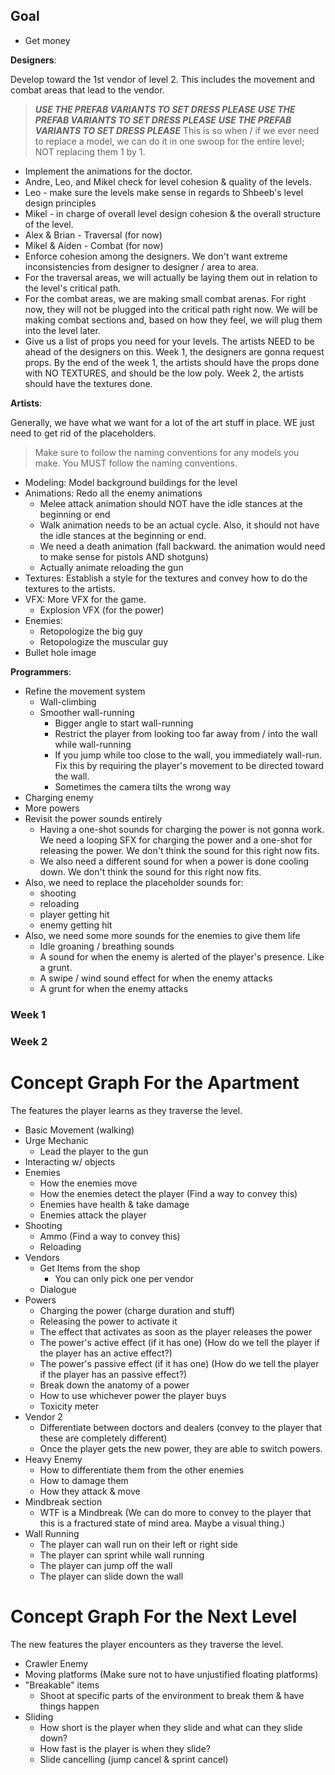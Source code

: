 ## Goal

- Get money

**Designers**:

Develop toward the 1st vendor of level 2. This includes the movement and combat areas that lead to the vendor.

> ***USE THE PREFAB VARIANTS TO SET DRESS PLEASE***
> ***USE THE PREFAB VARIANTS TO SET DRESS PLEASE***
> ***USE THE PREFAB VARIANTS TO SET DRESS PLEASE***
> This is so when / if we ever need to replace a model, we can do it in one swoop for the entire level; NOT replacing them 1 by 1.

- Implement the animations for the doctor.
- Andre, Leo, and Mikel check for level cohesion & quality of the levels.
- Leo - make sure the levels make sense in regards to Shbeeb's level design principles
- Mikel - in charge of overall level design cohesion & the overall structure of the level.
- Alex & Brian - Traversal (for now)
- Mikel & Aiden - Combat (for now)
- Enforce cohesion among the designers. We don't want extreme inconsistencies from designer to designer / area to area.
- For the traversal areas, we will actually be laying them out in relation to the level's critical path.
- For the combat areas, we are making small combat arenas. For right now, they will not be plugged into the critical path right now. We will be making combat sections and, based on how they feel, we will plug them into the level later.
- Give us a list of props you need for your levels. The artists NEED to be ahead of the designers on this. Week 1, the designers are gonna request props. By the end of the week 1, the artists should have the props done with NO TEXTURES, and should be the low poly. Week 2, the artists should have the textures done.

**Artists**:

Generally, we have what we want for a lot of the art stuff in place. WE just need to get rid of the placeholders.

> Make sure to follow the naming conventions for any models you make. You MUST follow the naming conventions.

- Modeling: Model background buildings for the level
- Animations: Redo all the enemy animations
	- Melee attack animation should NOT have the idle stances at the beginning or end
	- Walk animation needs to be an actual cycle. Also, it should not have the idle stances at the beginning or end.
	- We need a death animation (fall backward. the animation would need to make sense for pistols AND shotguns)
	- Actually animate reloading the gun
- Textures: Establish a style for the textures and convey how to do the textures to the artists.
- VFX: More VFX for the game.
	- Explosion VFX (for the power)
- Enemies:
	- Retopologize the big guy
	- Retopologize the muscular guy
- Bullet hole image

**Programmers**:

- Refine the movement system
	- Wall-climbing
	- Smoother wall-running
		- Bigger angle to start wall-running
		- Restrict the player from looking too far away from / into the wall while wall-running
		- If you jump while too close to the wall, you immediately wall-run. Fix this by requiring the player's movement to be directed toward the wall.
		- Sometimes the camera tilts the wrong way
- Charging enemy
- More powers
- Revisit the power sounds entirely
	- Having a one-shot sounds for charging the power is not gonna work. We need a looping SFX for charging the power and a one-shot for releasing the power. We don't think the sound for this right now fits.
	- We also need a different sound for when a power is done cooling down. We don't think the sound for this right now fits.
- Also, we need to replace the placeholder sounds for:
	- shooting
	- reloading
	- player getting hit
	- enemy getting hit
- Also, we need some more sounds for the enemies to give them life
	- Idle groaning / breathing sounds
	- A sound for when the enemy is alerted of the player's presence. Like a grunt.
	- A swipe / wind sound effect for when the enemy attacks
	- A grunt for when the enemy attacks

### Week 1

### Week 2

# Concept Graph For the Apartment

The features the player learns as they traverse the level.

- Basic Movement (walking)
- Urge Mechanic
	- Lead the player to the gun
- Interacting w/ objects
- Enemies
	- How the enemies move
	- How the enemies detect the player (Find a way to convey this)
	- Enemies have health & take damage
	- Enemies attack the player
- Shooting
	- Ammo (Find a way to convey this)
	- Reloading
- Vendors
	- Get Items from the shop
		- You can only pick one per vendor
	- Dialogue
- Powers
	- Charging the power (charge duration and stuff)
	- Releasing the power to activate it
	- The effect that activates as soon as the player releases the power
	- The power's active effect (if it has one) (How do we tell the player if the player has an active effect?)
	- The power's passive effect (if it has one) (How do we tell the player if the player has an passive effect?)
	- Break down the anatomy of a power
	- How to use whichever power the player buys
	- Toxicity meter
- Vendor 2
	- Differentiate between doctors and dealers (convey to the player that these are completely different)
	- Once the player gets the new power, they are able to switch powers.
- Heavy Enemy
	- How to differentiate them from the other enemies
	- How to damage them
	- How they attack & move
- Mindbreak section
	- WTF is a Mindbreak (We can do more to convey to the player that this is a fractured state of mind area. Maybe a visual thing.)
- Wall Running
	- The player can wall run on their left or right side
	- The player can sprint while wall running
	- The player can jump off the wall
	- The player can slide down the wall

# Concept Graph For the Next Level

The new features the player encounters as they traverse the level.

- Crawler Enemy
- Moving platforms (Make sure not to have unjustified floating platforms)
- "Breakable" items
	- Shoot at specific parts of the environment to break them & have things happen
- Sliding
	- How short is the player when they slide and what can they slide down?
	- How fast is the player is when they slide?
	- Slide cancelling (jump cancel & sprint cancel)
